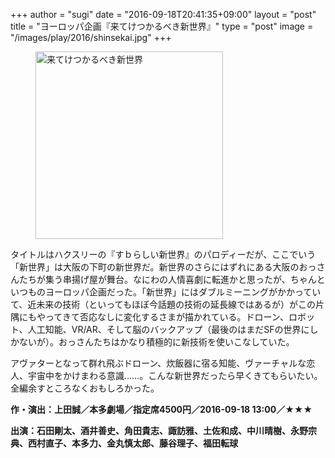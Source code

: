 +++
author = "sugi"
date = "2016-09-18T20:41:35+09:00"
layout = "post"
title = "ヨーロッパ企画『来てけつかるべき新世界』"
type = "post"
image = "/images/play/2016/shinsekai.jpg"
+++
<figure class="alignleft"><img src="/images/play/2016/shinsekai.jpg" alt="来てけつかるべき新世界" style="width: 300px"></figure>

タイトルはハクスリーの『すｂらしい新世界』のパロディーだが、ここでいう「新世界」は大阪の下町の新世界だ。新世界のさらにはずれにある大阪のおっさんたちが集う串揚げ屋が舞台。なにわの人情喜劇に転進かと思ったが、ちゃんといつものヨーロッパ企画だった。「新世界」にはダブルミーニングがかかっていて、近未来の技術（といってもほぼ今話題の技術の延長線ではあるが）がこの片隅にもやってきて否応なしに変化するさまが描かれている。ドローン、ロボット、人工知能、VR/AR、そして脳のバックアップ（最後のはまだSFの世界にしかないが）。おっさんたちはかなり積極的に新技術を使いこなしていた。

アヴァターとなって群れ飛ぶドローン、炊飯器に宿る知能、ヴァーチャルな恋人、宇宙中をかけまわる意識……。こんな新世界だったら早くきてもらいたい。全編余すところなくおもしろかった。

**作・演出：上田誠／本多劇場／指定席4500円／2016-09-18 13:00／★★★**

**出演：石田剛太、酒井善史、角田貴志、諏訪雅、土佐和成、中川晴樹、永野宗典、西村直子、本多力、金丸慎太郎、藤谷理子、福田転球**
